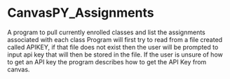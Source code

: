 # CanvasPY_Assignments
A program to pull currently enrolled classes and list the assignments associated with each class 
Program will first try to read from a file created called APIKEY, if that file does not exist then the user will be prompted to input api key that will then be stored in the file.
If the user is unsure of how to get an API key the program describes how to get the API Key from canvas.

